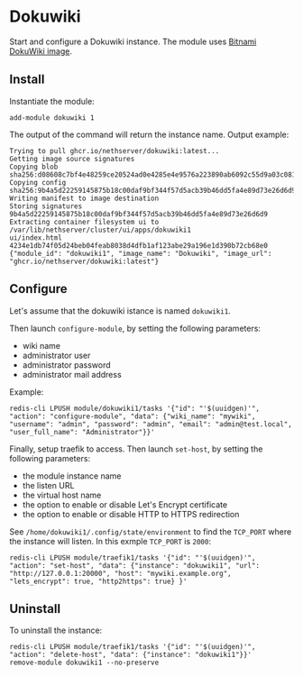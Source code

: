 # Dokuwiki

Start and configure a Dokuwiki instance.
The module uses [Bitnami DokuWiki image](https://github.com/bitnami/bitnami-docker-dokuwiki).

## Install

Instantiate the module:
```
add-module dokuwiki 1
```

The output of the command will return the instance name.
Output example:
```
Trying to pull ghcr.io/nethserver/dokuwiki:latest...
Getting image source signatures
Copying blob sha256:d08608c7bf4e48259ce20524ad0e4285e4e9576a223890ab6092c55d9a03c081
Copying config sha256:9b4a5d22259145875b18c00daf9bf344f57d5acb39b46dd5fa4e89d73e26d6d9
Writing manifest to image destination
Storing signatures
9b4a5d22259145875b18c00daf9bf344f57d5acb39b46dd5fa4e89d73e26d6d9
Extracting container filesystem ui to /var/lib/nethserver/cluster/ui/apps/dokuwiki1
ui/index.html
4234e1db74f05d24beb04feab8038d4dfb1af123abe29a196e1d390b72cb68e0
{"module_id": "dokuwiki1", "image_name": "Dokuwiki", "image_url": "ghcr.io/nethserver/dokuwiki:latest"}
```

## Configure

Let's assume that the dokuwiki istance is named `dokuwiki1`.

Then launch `configure-module`, by setting the following parameters:
- wiki name
- administrator user
- administrator password
- administrator mail address

Example:
```
redis-cli LPUSH module/dokuwiki1/tasks '{"id": "'$(uuidgen)'", "action": "configure-module", "data": {"wiki_name": "mywiki", "username": "admin", "password": "admin", "email": "admin@test.local", "user_full_name": "Administrator"}}'
```

Finally, setup traefik to access.
Then launch `set-host`, by setting the following parameters:
- the module instance name
- the listen URL
- the virtual host name
- the option to enable or disable Let's Encrypt certificate
- the option to enable or disable HTTP to HTTPS redirection

See `/home/dokuwiki1/.config/state/environment` to find the `TCP_PORT` where the instance will listen. In this exmple `TCP_PORT` is `2000`:
```
redis-cli LPUSH module/traefik1/tasks '{"id": "'$(uuidgen)'", "action": "set-host", "data": {"instance": "dokuwiki1", "url": "http://127.0.0.1:20000", "host": "mywiki.example.org", "lets_encrypt": true, "http2https": true} }' 
```

## Uninstall

To uninstall the instance:
```
redis-cli LPUSH module/traefik1/tasks '{"id": "'$(uuidgen)'", "action": "delete-host", "data": {"instance": "dokuwiki1"}}'
remove-module dokuwiki1 --no-preserve
```
